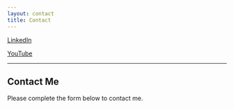 ```yaml
---
layout: contact
title: Contact
---
```


  <p> <a href="https://www.linkedin.com/in/liam-goodchild-23a96019a/">LinkedIn</a> </p>
  <p> <a href="https://www.youtube.com/channel/UCe5UYnVeLb5utKx9T0ntAXQ?view_as=subscriber">YouTube</a> </p> 
  
  <hr>


## Contact Me

Please complete the form below to contact me.
